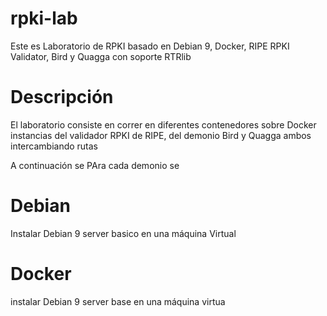 # rpki-lab

Este es Laboratorio de RPKI basado en Debian 9, Docker, RIPE RPKI Validator, Bird y Quagga con soporte RTRlib

# Descripción

El laboratorio consiste en correr en diferentes contenedores sobre Docker instancias del validador RPKI de RIPE, del demonio Bird y Quagga ambos intercambiando rutas 

A continuación se 
PAra cada demonio se  

# Debian

Instalar Debian 9 server basico en una máquina Virtual

# Docker

instalar Debian 9 server base en una máquina virtua
